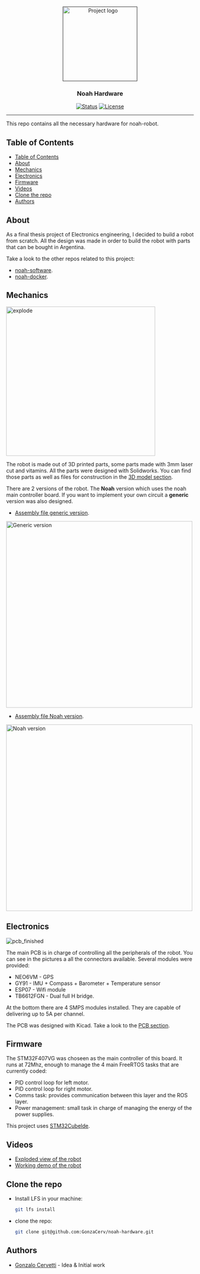 <p align="center">
  <a href="" rel="noopener">
 <img width=200px height=200px src="./Doc/images/robot_no_bg.png" alt="Project logo"></a>
</p>

<h3 align="center">Noah Hardware</h3>

<div align="center">

[![Status](https://img.shields.io/badge/status-active-success.svg)]()
[![License](https://img.shields.io/badge/license-GPL_3.0-blue.svg)](/LICENSE)

</div>

---
This repo contains all the necessary hardware for noah-robot. 

## Table of Contents

- [Table of Contents](#table-of-contents)
- [About](#about)
- [Mechanics](#mechanics)
- [Electronics](#electronics)
- [Firmware](#firmware)
- [Videos](#videos)
- [Clone the repo](#clone-the-repo)
- [Authors](#authors)

## About

As a final thesis project of Electronics engineering, I decided to build a robot from scratch. All the design was made in order to build the robot with parts that can be bought in Argentina.

Take a look to the other repos related to this project:

- [noah-software](https://github.com/GonzaCerv/noah-software).
- [noah-docker](https://github.com/GonzaCerv/noah-docker).

## Mechanics

 <img width=400px src="Doc/images/Explode.png" alt="explode"></a>

The robot is made out of 3D printed parts, some parts made with 3mm laser cut and vitamins. All the parts were designed with Solidworks. You can find those parts as well as files for construction in the [3D model section](./noah-hardware\Doc\3D_model).

There are 2 versions of the robot. The **Noah** version which uses the noah main controller board. If you want to implement your own circuit a **generic** version was also
designed. 

- [Assembly file generic version](Doc/assembly_generic.md).
  
<img width=500px src="images/../Doc/images/robot_generic.png" alt="Generic version"></a>

- [Assembly file Noah version](Doc/assembly_noah.md).
  
<img width=500px src="images/../Doc/images/robot_noah.png" alt="Noah version"></a>

## Electronics

<img src="Doc/images/PCB_finished.png" alt="pcb_finished"></a>

The main PCB is in charge of controlling all the peripherals of the robot. You can see in the pictures a all the connectors available. Several modules were provided:

- NEO6VM - GPS
- GY91 - IMU + Compass + Barometer + Temperature sensor
- ESP07 - Wifi module
- TB6612FGN - Dual full H bridge.

At the bottom there are 4 SMPS modules installed. They are capable of delivering up to 5A per channel.

The PCB was designed with Kicad. Take a look to the [PCB section](./noah-hardware\Doc\PCB).

## Firmware

The STM32F407VG was choseen as the main controller of this board. It runs at 72Mhz, enough to manage the 4 main FreeRTOS tasks that are currently coded:

- PID control loop for left motor.
- PID control loop for right motor.
- Comms task: provides communication between this layer and the ROS layer.
- Power management: small task in charge of managing the energy of the power supplies.

This project uses [STM32CubeIde](https://www.st.com/en/development-tools/stm32cubeide.html).

## Videos

- [Exploded view of the robot](https://youtu.be/NDaXydzkYNs)
- [Working demo of the robot](https://youtu.be/hgb2TbaiBBA)

## Clone the repo

- Install LFS in your machine:
  
  ```bash
  git lfs install
  ```

- clone the repo:
  
  ```bash
  git clone git@github.com:GonzaCerv/noah-hardware.git
  ```

## Authors

- [Gonzalo Cervetti](https://github.com/GonzaCerv) - Idea & Initial work
